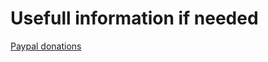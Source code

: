 # Usefull information if needed
[Paypal donations](https://docs.google.com/spreadsheet/ccc?key=0Apex8uHx5MpCdHR0VGtfVkQzMjNtbFdobEY0RjRGN0E#gid=0)
